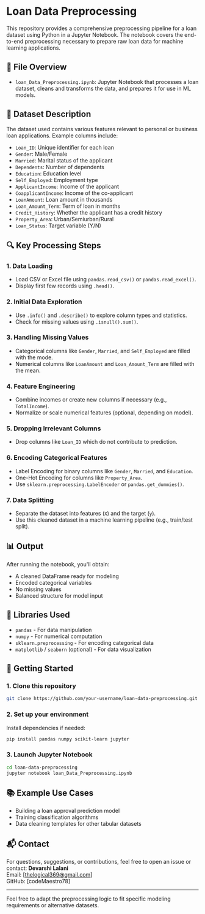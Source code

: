 # Loan Data Preprocessing

This repository provides a comprehensive preprocessing pipeline for a loan dataset using Python in a Jupyter Notebook. The notebook covers the end-to-end preprocessing necessary to prepare raw loan data for machine learning applications.

## 📄 File Overview

- `loan_Data_Preprocessing.ipynb`: Jupyter Notebook that processes a loan dataset, cleans and transforms the data, and prepares it for use in ML models.

## 🧾 Dataset Description

The dataset used contains various features relevant to personal or business loan applications. Example columns include:

- `Loan_ID`: Unique identifier for each loan
- `Gender`: Male/Female
- `Married`: Marital status of the applicant
- `Dependents`: Number of dependents
- `Education`: Education level
- `Self_Employed`: Employment type
- `ApplicantIncome`: Income of the applicant
- `CoapplicantIncome`: Income of the co-applicant
- `LoanAmount`: Loan amount in thousands
- `Loan_Amount_Term`: Term of loan in months
- `Credit_History`: Whether the applicant has a credit history
- `Property_Area`: Urban/Semiurban/Rural
- `Loan_Status`: Target variable (Y/N)

## 🔍 Key Processing Steps

### 1. **Data Loading**

- Load CSV or Excel file using `pandas.read_csv()` or `pandas.read_excel()`.
- Display first few records using `.head()`.

### 2. **Initial Data Exploration**

- Use `.info()` and `.describe()` to explore column types and statistics.
- Check for missing values using `.isnull().sum()`.

### 3. **Handling Missing Values**

- Categorical columns like `Gender`, `Married`, and `Self_Employed` are filled with the mode.
- Numerical columns like `LoanAmount` and `Loan_Amount_Term` are filled with the mean.

### 4. **Feature Engineering**

- Combine incomes or create new columns if necessary (e.g., `TotalIncome`).
- Normalize or scale numerical features (optional, depending on model).

### 5. **Dropping Irrelevant Columns**

- Drop columns like `Loan_ID` which do not contribute to prediction.

### 6. **Encoding Categorical Features**

- Label Encoding for binary columns like `Gender`, `Married`, and `Education`.
- One-Hot Encoding for columns like `Property_Area`.
- Use `sklearn.preprocessing.LabelEncoder` or `pandas.get_dummies()`.

### 7. **Data Splitting**

- Separate the dataset into features (`X`) and the target (`y`).
- Use this cleaned dataset in a machine learning pipeline (e.g., train/test split).

## 📊 Output

After running the notebook, you'll obtain:

- A cleaned DataFrame ready for modeling
- Encoded categorical variables
- No missing values
- Balanced structure for model input

## 🧰 Libraries Used

- `pandas` - For data manipulation
- `numpy` - For numerical computation
- `sklearn.preprocessing` - For encoding categorical data
- `matplotlib` / `seaborn` (optional) - For data visualization

## 🚀 Getting Started

### 1. Clone this repository

```bash
git clone https://github.com/your-username/loan-data-preprocessing.git
```

### 2. Set up your environment

Install dependencies if needed:

```bash
pip install pandas numpy scikit-learn jupyter
```

### 3. Launch Jupyter Notebook

```bash
cd loan-data-preprocessing
jupyter notebook loan_Data_Preprocessing.ipynb
```

## 📚 Example Use Cases

- Building a loan approval prediction model
- Training classification algorithms
- Data cleaning templates for other tabular datasets

## 📬 Contact

For questions, suggestions, or contributions, feel free to open an issue or contact:
**Devarshi Lalani**  
Email: [thelogical369@gmail.com]  
GitHub: [codeMaestro78]

---

Feel free to adapt the preprocessing logic to fit specific modeling requirements or alternative datasets.
